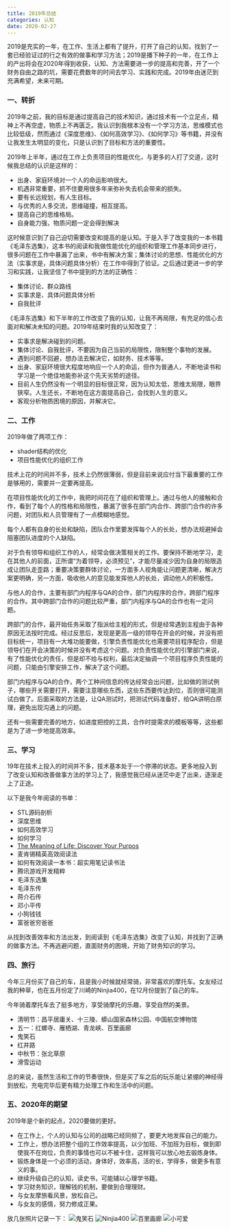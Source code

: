 ```yaml
---
title: 2019年总结
categories: 认知
date: 2020-02-27
---
```


2019是充实的一年，在工作、生活上都有了提升，打开了自己的认知，找到了一套已经验证过的行之有效的做事和学习方法；2019是播下种子的一年，在工作上的产出将会在2020年得到收获，认知、方法需要进一步的提高和完善，开了一个财务自由之路的坑，需要花费数年的时间去学习、实践和完成。2019年由迷茫到充满希望，未来可期。

### 一、转折
2019年之前，我的目标是通过提高自己的技术知识，通过技术有一个立足点，精神上不再空虚，物质上不再匮乏。我认识到我根本没有一个学习方法，思维模式也比较低级，然而通过《深度思维》、《如何高效学习》、《如何学习》等书籍，并没有让我发生太明显的变化，只是认识到了目标和方法的重要性。

2019年上半年，通过在工作上负责项目的性能优化，与更多的人打了交道，这时候我总结的认识是这样的：
* 出身、家庭环境对一个人的命运影响很大。
* 机遇非常重要，抓不住要用很多年来弥补失去机会带来的损失。
* 要有长远规划，有人生目标。
* 与优秀的人多交流，思维碰撞，相互提高。
* 提高自己的思维格局。
* 自身能力强，物质问题一定会得到解决

这时候意识到了自己迫切需要改变和提高的是认知。于是入手了改变我的一本书籍《毛泽东选集》，这本书的阅读和我做性能优化的组织和管理工作基本同步进行，很多问题在工作中暴漏了出来，书中有解决方案；集体讨论的思想、性能优化的方法（实事求是，具体问题具体分析）在工作中得到了验证。之后通过更进一步的学习和实践，让我坚信了书中提到的方法的正确性：
- 集体讨论、群众路线
- 实事求是、具体问题具体分析
- 自我批评

<!-- more -->

《毛泽东选集》和下半年的工作改变了我的认知，让我不再局限，有充足的信心去面对和解决未知的问题。2019年结束时我的认知改变了：
- 实事求是解决碰到的问题。
- 集体讨论、自我批评，不要因为自己当前的局限性，限制整个事物的发展。
- 遇到问题不回避，想办法去解决它，如财务、技术等等。
- 出身、家庭环境很大程度地响应一个人的命运，但作为普通人，不断地读书和学习是一个绝佳地能弥补这个先天劣势的途径。
- 目前人生仍然没有一个明显的目标很正常，因为认知太低，思维太局限，眼界狭窄。人生还长，不断地在这方面提高自己，会找到人生的意义。
- 客观分析物质困境的原因，并解决它。

### 二、工作
2019年做了两项工作：
- shader结构的优化
- 项目性能优化的组织工作

技术上花的时间并不多，技术上仍然很薄弱，但是目前来说应付当下最重要的工作是够用的，需要并一定要再提高。

在项目性能优化的工作中，我把时间花在了组织和管理上。通过与他人的接触和合作，看到了每个人的性格和局限性，暴漏了很多在部门内合作、跨部门合作的许多问题，对团队和人员管理有了一点模糊地感觉。

每个人都有自身的长处和缺陷，团队合作里要发挥每个人的长处，想办法规避掉会阻塞团队进度的个人缺陷。

对于负有领导和组织工作的人，经常会做决策相关的工作。要保持不断地学习，走在其他人的前面，正所谓“为着领导，必须预见”，才能尽量减少因为自身的局限造成让团队走歪路；重要决策要群体讨论，一方面多人视角能让问题更清晰，解决方案更明确，另一方面，吸收他人的意见能发挥他人的长处，调动他人的积极性。

与他人的合作，主要有部门内程序与QA的合作，部门内程序的合作，跨部门程序的合作。其中跨部门合作的问题比较严重，部门内程序与QA的合作也有一定问题。

跨部门的合作，最开始任务采取了指派给主程的形式，但是经常遇到主程由于各种原因无法按时完成。经过反思后，发现是更高一级的领导在开会的时候，并没有把目标统一，项目有一大堆功能要做，引擎负责性能优化也需要项目程序配合，但是领导们在开会决策的时候并没有考虑这个问题。对负责性能优化的引擎部门来说，有了性能优化的责任，但是却不给与权利，最后决定抽调一个项目程序负责性能的问题，只能由引擎安排工作，解决了这个问题。

部门内程序与QA的合作，两个工种间信息的传达经常会出问题，比如做的测试例子，哪些开关需要打开，需要注意哪些东西，这些东西要传达到位，否则很可能测试白做了。后面采取的方法是，让QA测试时，把测试代码准备好，给QA讲明白原理，避免出现沟通上的问题。

还有一些需要完善的地方，如进度把控的工具，合作时提需求的模板等等，这些都是为了进一步地提高效率。

### 三、学习
19年在技术上投入的时间并不多，技术基本处于一个停滞的状态。更多地投入到了改变认知和改善做事方法的学习上了，我感觉我已经从迷茫中走了出来，逐渐走上了正途。

以下是我今年阅读的书单：
- STL源码剖析
- 深度思维
- 如何高效学习
- 如何学习
- [The Meaning of Life: Discover Your Purpos](https://www.stevepavlina.com/blog/2005/06/the-meaning-of-life-discover-your-purpose/)
- 麦肯锡精英高效阅读法
- 如何有效阅读一本书：超实用笔记读书法
- 腾讯游戏开发精粹
- 毛泽东选集
- 毛泽东传
- 蒋介石传
- 邓小平传
- 小狗钱钱
- 富爸爸穷爸爸

从找到改善效率和方法出发，到阅读到《毛泽东选集》改变了认知，并找到了正确的做事方法。不再逃避问题，直面财务的困境，开始了财务知识的学习。

### 四、旅行
今年三月份买了自己的车，且是我小时候就经常骑，非常喜欢的摩托车。女友经过我的种草，也在五月份定了川崎的Ninjia400，在12月份提到了自己的车。

今年骑着摩托车去了挺多地方，享受骑摩托的乐趣，享受自然的美景。
- 清明节：昌平居庸关、十三陵、蟒山国家森林公园、中国航空博物馆
- 五一：红螺寺、雁栖湖、青龙峡、百里画廊
- 鬼笑石
- 红井路
- 中秋节：张北草原
- 滑雪运动

总的来说，虽然生活和工作的节奏很快，但是买了车之后的玩乐能让紧绷的神经得到放松，充电完毕后更有精力处理工作和生活中的问题。

### 五、2020年的期望
2019年是个新的起点，2020要做的更好。
- 在工作上，个人的认知与公司的战略已经同频了，要更大地发挥自己的能力。
- 工作上，想办法把整个组的工作效率提高，以少加班、不加班为目标，做到即使我不在岗位，负责的事情也可以不被卡住，这样我可以放心地去锻炼身体。
- 锻炼身体是一个必须的活动，身体好，效率高，活的长，学得多，做更多有意义的事。
- 继续升级自己的认知，读史书，可能辅以心理学书籍。
- 学习财务知识，理解钱的机制，要做到合理理财。
- 与女友摩旅看风景，放松自己。
- 与女友的感情，努力修成正果。

放几张照片记录一下：
![鬼笑石](https://i.loli.net/2020/01/21/K1hTD2Rk3silvep.jpg)
![Ninjia400](https://i.loli.net/2020/01/21/kvpnRHzWXtuDVfB.jpg)
![百里画廊](https://i.loli.net/2020/01/21/Pd5FtjWZUL2oMVB.jpg)
![小可爱](https://i.loli.net/2020/01/21/SRJL9gD7Mj8VlcN.jpg)
